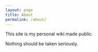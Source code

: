 ```yaml
---
layout: page
title: About
permalink: /about/
---
```


This site is my personal wiki made public.

Nothing should be taken seriously.

